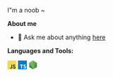 I"m a noob ~

**About me**

- 💬 Ask me about anything [here](https://github.com/yangliguo7/WIP/issues)

**Languages and Tools:**  

<code><img height="20" src="https://raw.githubusercontent.com/github/explore/80688e429a7d4ef2fca1e82350fe8e3517d3494d/topics/javascript/javascript.png"></code>
<code><img height="20" src="https://raw.githubusercontent.com/github/explore/80688e429a7d4ef2fca1e82350fe8e3517d3494d/topics/typescript/typescript.png"></code>
<code><img height="20" src="https://raw.githubusercontent.com/github/explore/80688e429a7d4ef2fca1e82350fe8e3517d3494d/topics/nodejs/nodejs.png"></code>    

<!---| <a href="#"><img align="center" src="https://github-readme-stats.vercel.app/api?username=yangliguo7&count_private=true&show_icons=true&theme=buefy&hide_border=true" alt="yangliguo's github stats" /></a> | <a href="#"><img align="center" src="https://github-readme-stats.vercel.app/api/top-langs/?username=yangliguo7&theme=buefy&hide_border=true&layout=compact&count_private=true" alt="Top Langs" /></a> |
| ------------- | ------------- |

<!--- #### Top Repositories

<a href="https://github.com/yangliguo7/learn_ES">
  <img align="center" src="https://github-readme-stats.vercel.app/api/pin/?username=yangliguo7&repo=learn_ES&theme=buefy" />
</a>
<a href="https://github.com/yangliguo7/learn_TS">
  <img align="center" src="https://github-readme-stats.vercel.app/api/pin/?username=yangliguo7&repo=learn_TS&theme=buefy" />
</a>

<br />
<br />

yangliguo7/yangliguo7 is a ✨ special ✨ repository because its `README.md` (this file) appears on your GitHub profile.
You can click the Preview link to take a look at your changes.
--->
